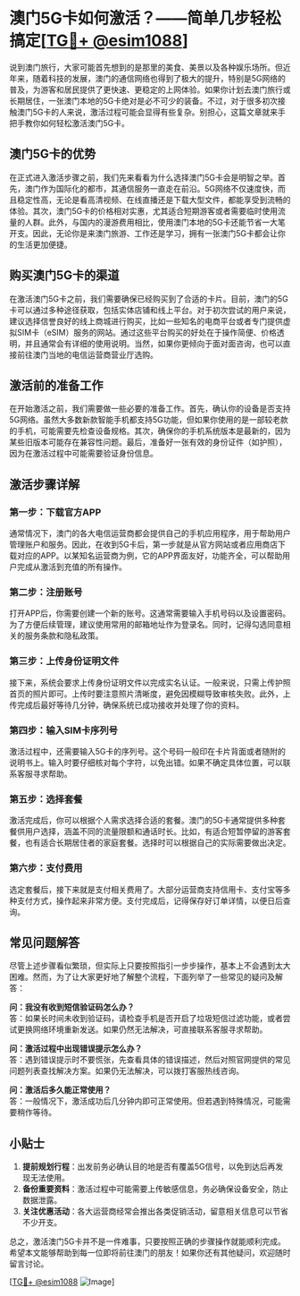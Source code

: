 # 澳门5G卡如何激活？——简单几步轻松搞定[[TG💪+ @esim1088](https://t.me/s/esim1088)]

说到澳门旅行，大家可能首先想到的是那里的美食、美景以及各种娱乐场所。但近年来，随着科技的发展，澳门的通信网络也得到了极大的提升，特别是5G网络的普及，为游客和居民提供了更快速、更稳定的上网体验。如果你计划去澳门旅行或长期居住，一张澳门本地的5G卡绝对是必不可少的装备。不过，对于很多初次接触澳门5G卡的人来说，激活过程可能会显得有些复杂。别担心，这篇文章就来手把手教你如何轻松激活澳门5G卡。

## 澳门5G卡的优势

在正式进入激活步骤之前，我们先来看看为什么选择澳门5G卡会是明智之举。首先，澳门作为国际化的都市，其通信服务一直走在前沿。5G网络不仅速度快，而且稳定性高，无论是看高清视频、在线直播还是下载大型文件，都能享受到流畅的体验。其次，澳门5G卡的价格相对实惠，尤其适合短期游客或者需要临时使用流量的人群。此外，与国内的漫游费用相比，使用澳门本地的5G卡还能节省一大笔开支。因此，无论你是来澳门旅游、工作还是学习，拥有一张澳门5G卡都会让你的生活更加便捷。

## 购买澳门5G卡的渠道

在激活澳门5G卡之前，我们需要确保已经购买到了合适的卡片。目前，澳门的5G卡可以通过多种途径获取，包括实体店铺和线上平台。对于初次尝试的用户来说，建议选择信誉良好的线上商城进行购买，比如一些知名的电商平台或者专门提供虚拟SIM卡（eSIM）服务的网站。通过这些平台购买的好处在于操作简便、价格透明，并且通常会有详细的使用说明。当然，如果你更倾向于面对面咨询，也可以直接前往澳门当地的电信运营商营业厅选购。

## 激活前的准备工作

在开始激活之前，我们需要做一些必要的准备工作。首先，确认你的设备是否支持5G网络。虽然大多数新款智能手机都支持5G功能，但如果你使用的是一部较老款的手机，可能需要先检查设备规格。其次，确保你的手机系统版本是最新的，因为某些旧版本可能存在兼容性问题。最后，准备好一张有效的身份证件（如护照），因为在激活过程中可能需要验证身份信息。

## 激活步骤详解

### 第一步：下载官方APP

通常情况下，澳门的各大电信运营商都会提供自己的手机应用程序，用于帮助用户管理账户和服务。因此，在收到5G卡后，第一步就是从官方网站或者应用商店下载对应的APP。以某知名运营商为例，它的APP界面友好，功能齐全，可以帮助用户完成从激活到充值的所有操作。

### 第二步：注册账号

打开APP后，你需要创建一个新的账号。这通常需要输入手机号码以及设置密码。为了方便后续管理，建议使用常用的邮箱地址作为登录名。同时，记得勾选同意相关的服务条款和隐私政策。

### 第三步：上传身份证明文件

接下来，系统会要求上传身份证明文件以完成实名认证。一般来说，只需上传护照首页的照片即可。上传时要注意照片清晰度，避免因模糊导致审核失败。此外，上传完成后最好等待几分钟，确保系统已成功接收并处理了你的资料。

### 第四步：输入SIM卡序列号

激活过程中，还需要输入5G卡的序列号。这个号码一般印在卡片背面或者随附的说明书上。输入时要仔细核对每个字符，以免出错。如果不确定具体位置，可以联系客服寻求帮助。

### 第五步：选择套餐

激活完成后，你可以根据个人需求选择合适的套餐。澳门的5G卡通常提供多种套餐供用户选择，涵盖不同的流量限额和通话时长。比如，有适合短暂停留的游客套餐，也有适合长期居住者的家庭套餐。选择时可以根据自己的实际需要做出决定。

### 第六步：支付费用

选定套餐后，接下来就是支付相关费用了。大部分运营商支持信用卡、支付宝等多种支付方式，操作起来非常方便。支付完成后，记得保存好订单详情，以便日后查询。

## 常见问题解答

尽管上述步骤看似繁琐，但实际上只要按照指引一步步操作，基本上不会遇到太大困难。然而，为了让大家更好地了解整个流程，下面列举了一些常见的疑问及解答：

**问：我没有收到短信验证码怎么办？**  
答：如果长时间未收到验证码，请检查手机是否开启了垃圾短信过滤功能，或者尝试更换网络环境重新发送。如果仍然无法解决，可直接联系客服寻求帮助。

**问：激活过程中出现错误提示怎么办？**  
答：遇到错误提示时不要慌张，先查看具体的错误描述，然后对照官网提供的常见问题列表查找解决方案。如果仍无法解决，可以拨打客服热线咨询。

**问：激活后多久能正常使用？**  
答：一般情况下，激活成功后几分钟内即可正常使用。但若遇到特殊情况，可能需要稍作等待。

## 小贴士

1. **提前规划行程**：出发前务必确认目的地是否有覆盖5G信号，以免到达后再发现无法使用。
2. **备份重要资料**：激活过程中可能需要上传敏感信息，务必确保设备安全，防止数据泄露。
3. **关注优惠活动**：各大运营商经常会推出各类促销活动，留意相关信息可以节省不少开支。

总之，激活澳门5G卡并不是一件难事，只要按照正确的步骤操作就能顺利完成。希望本文能够帮助到每一位即将前往澳门的朋友！如果你还有其他疑问，欢迎随时留言讨论。

[[TG💪+ @esim1088](https://t.me/s/esim1088) ![Image](https://i.postimg.cc/4NQfJmqS/Snipaste-2025-05-13-00-14-12.png)]